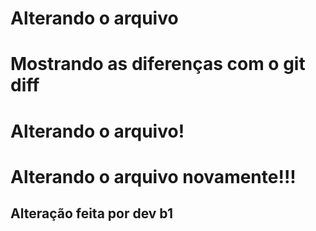 # Alterando o arquivo
# Mostrando as diferenças com o git diff

# Alterando o arquivo!
<h1> Alterando o arquivo novamente!!! </h1>
<h2>Alteração feita por dev b1</h2>